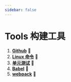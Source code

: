 ```yaml
---
sidebar: false
---
```


# Tools 构建工具

1. [**Github**](git) :100:
2. [**Linux 命令**](linux) :100:
3. [**单元测试**](test) :100:
4. [**Babel**](babel) :100:
5. [**webpack**](webpack) :100: